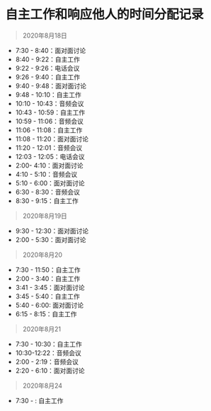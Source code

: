 # 自主工作和响应他人的时间分配记录

> 2020年8月18日

- 7:30 - 8:40：面对面讨论
- 8:40 - 9:22：自主工作 
- 9:22 - 9:26：电话会议
- 9:26 - 9:40：自主工作
- 9:40 - 9:48：面对面讨论
- 9:48 - 10:10：自主工作
- 10:10 - 10:43：音频会议
- 10:43 - 10:59：自主工作
- 10:59 - 11:06：音频会议
- 11:06 - 11:08：自主工作
- 11:08 - 11:20：面对面讨论
- 11:20 - 12:01：音频会议
- 12:03 - 12:05：电话会议
- 2:00- 4:10：面对面讨论
- 4:10 - 5:10：音频会议
- 5:10 - 6:00：面对面讨论
- 6:30 -  8:30：音频会议
- 8:30 - 9:15：自主工作

> 2020年8月19日
- 9:30 - 12:30：面对面讨论
- 2:00 - 5:30：面对面讨论

> 2020年8月20

- 7:30 - 11:50：自主工作
- 2:00 - 3:40：自主工作
- 3:41 - 3:45：面对面讨论
- 3:45 - 5:40：自主工作
- 5:40 - 6:00: 面对面讨论
- 6:15 - 8:15：自主工作

> 2020年8月21

- 7:30 - 10:30：自主工作
- 10:30-12:22：音频会议
- 2:00 - 2:19：音频会议
- 2:20 - 6:10：面对面讨论

> 2020年8月24

- 7:30 - : 自主工作